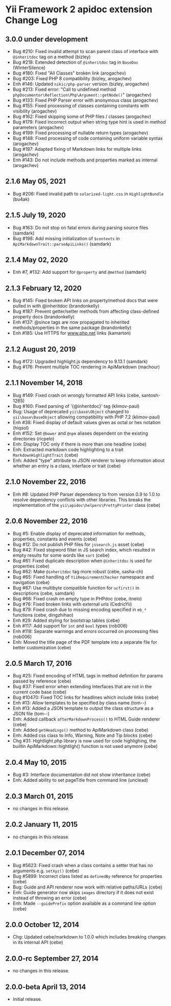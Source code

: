 Yii Framework 2 apidoc extension Change Log
===========================================

3.0.0 under development
-----------------------

- Bug #210: Fixed invalid attempt to scan parent class of interface with `@inheritdoc` tag on a method (bizley)
- Bug #218: Extended detection of `@inheritdoc` tag in `BaseDoc` (WinterSilence)
- Bug #180: Fixed "All Classes" broken link (arogachev)
- Bug #203: Fixed PHP 8 compatibility (bizley, arogachev)
- Enh #146: Updated `nikic/php-parser` version (bizley, arogachev)
- Bug #213: Fixed error: "Call to undefined method `phpDocumentor\Reflection\Php\Argument::getNode()`" (arogachev)
- Bug #133: Fixed PHP Parser error with anonymous class (arogachev)
- Bug #155: Fixed processing of classes containing constants with visibility (arogachev)
- Bug #162: Fixed skipping some of PHP files / classes (arogachev)
- Bug #179: Fixed incorrect output when string type hint is used in method parameters (arogachev)
- Bug #199: Fixed processing of nullable return types (arogachev)
- Bug #148: Fixed processing of code containing uniform variable syntax (arogachev)
- Bug #197: Adapted fixing of Markdown links for multiple links (arogachev)
- Enh #143: Do not include methods and properties marked as internal (arogachev)


2.1.6 May 05, 2021
------------------

- Bug #206: Fixed invalid path to `solarized-light.css` in `HighlightBundle` (bu4ak)


2.1.5 July 19, 2020
-------------------

- Bug #163: Do not stop on fatal errors during parsing source files (samdark)
- Bug #198: Add missing initialization of `$contexts` in `ApiMarkdownTrait::parseApiLinks()` (samdark)


2.1.4 May 02, 2020
------------------

- Enh #7, #132: Add support for `@property` and `@method` (samdark)


2.1.3 February 12, 2020
-----------------------

- Bug #145: Fixed broken API links on property/method docs that were pulled in with @inheritdoc (brandonkelly)
- Bug #187: Prevent getter/setter methods from affecting class-defined property docs (brandonkelly)
- Enh #137: @since tags are now propagated to inherited methods/properties in the same package (brandonkelly)
- Enh #185: Use HTTPS for www.php.net links (kamarton)


2.1.2 August 20, 2019
---------------------

- Bug #172: Upgraded highlight.js dependency to 9.13.1 (samdark)
- Bug #176: Prevent multiple TOC rendering in ApiMarkdown (machour)


2.1.1 November 14, 2018
-----------------------

- Bug #149: Fixed crash on wrongly formatted API links (cebe, santosh-1265)
- Bug #160: Fixed parsing of '{@inheritdoc}' tag (klimov-paul)
- Bug: Usage of deprecated `yii\base\Object` changed to `yii\base\BaseObject` allowing compatibility with PHP 7.2 (klimov-paul)
- Enh #38: Fixed display of default values given as octal or hex notation (hiqsol)
- Enh #152: Set `@bower` and `@npm` aliases dependent on the existing directories (ricpelo)
- Enh: Display TOC only if there is more than one headline (cebe)
- Enh: Extracted markdown code highlighting to a trait `MarkdownHighlightTrait` (cebe)
- Enh: Added "type" attribute to JSON renderer to keep information about whether an entry is a class, interface or trait (cebe)


2.1.0 November 22, 2016
-----------------------

- Enh #8: Updated PHP Parser dependency to from version 0.9 to 1.0 to resolve dependency conflicts with other libraries. This breaks the implementation of the `yii\apidoc\helpers\PrettyPrinter` class (cebe)


2.0.6 November 22, 2016
-----------------------

- Bug #5: Enable display of deprecated information for methods, properties, constants and events (cebe)
- Bug #12: Do not publish PHP files for `jssearch.js` asset (cebe)
- Bug #42: Fixed stopword filter in JS search index, which resulted in empty results for some words like `sort` (cebe)
- Bug #61: Fixed duplicate description when `@inheritdoc` is used for properties (cebe)
- Bug #62: Make `@inheritdoc` tag more robust (cebe, sasha-ch)
- Bug #65: Fixed handling of `YiiRequirementChecker` namespace and navigation (cebe)
- Bug #67: Use multibyte compatible function for `ucfirst()` in descriptions (cebe, samdark)
- Bug #68: Fixed crash on empty type in PHPdoc (cebe, itnelo)
- Bug #76: Fixed broken links with external urls (CedricYii)
- Bug #79: Fixed crash due to missing encoding specified in `mb_*` functions (cebe, dingzhihao)
- Enh #29: Added styling for bootstrap tables (cebe)
- Enh #117: Add support for `int` and `bool` types (rob006)
- Enh #118: Separate warnings and errors occurred on processing files (rob006)
- Enh: Moved the title page of the PDF template into a separate file for better customization (cebe)


2.0.5 March 17, 2016
--------------------

- Bug #25: Fixed encoding of HTML tags in method definition for params passed by reference (cebe)
- Bug #37: Fixed error when extending Interfaces that are not in the current code base (cebe)
- Bug #10470: Fixed TOC links for headlines which include links (cebe)
- Enh #13: Allow templates to be specified by class name (tom--)
- Enh #13: Added a JSON template to output the class structure as a JSON file (tom--)
- Enh: Added callback `afterMarkdownProcess()` to HTML Guide renderer (cebe)
- Enh: Added `getHeadings()` method to ApiMarkdown class (cebe)
- Enh: Added css class to Info, Warning, Note and Tip blocks (cebe)
- Chg #31: Hightlight.php library is now used for code highlighing, the builtin ApiMarkdown::hightligh() function is not used anymore (cebe)


2.0.4 May 10, 2015
------------------

- Bug #3: Interface documentation did not show inheritance (cebe)
- Enh: Added ability to set pageTitle from command line (unclead)


2.0.3 March 01, 2015
--------------------

- no changes in this release.


2.0.2 January 11, 2015
----------------------

- no changes in this release.


2.0.1 December 07, 2014
-----------------------

- Bug #5623: Fixed crash when a class contains a setter that has no arguments e.g. `setXyz()` (cebe)
- Bug #5899: Incorrect class listed as `definedBy` reference for properties (cebe)
- Bug: Guide and API renderer now work with relative paths/URLs (cebe)
- Enh: Guide generator now skips `images` directory if it does not exist instead of throwing an error (cebe)
- Enh: Made `--guidePrefix` option available as a command line option (cebe)


2.0.0 October 12, 2014
----------------------

- Chg: Updated cebe/markdown to 1.0.0 which includes breaking changes in its internal API (cebe)

2.0.0-rc September 27, 2014
---------------------------

- no changes in this release.


2.0.0-beta April 13, 2014
-------------------------

- Initial release.
